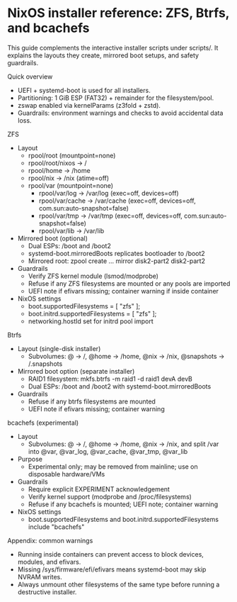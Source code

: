 # NixOS installer reference: ZFS, Btrfs, and bcachefs

This guide complements the interactive installer scripts under scripts/.
It explains the layouts they create, mirrored boot setups, and safety guardrails.

Quick overview
- UEFI + systemd-boot is used for all installers.
- Partitioning: 1 GiB ESP (FAT32) + remainder for the filesystem/pool.
- zswap enabled via kernelParams (z3fold + zstd).
- Guardrails: environment warnings and checks to avoid accidental data loss.

ZFS
- Layout
  - rpool/root (mountpoint=none)
  - rpool/root/nixos → /
  - rpool/home → /home
  - rpool/nix → /nix (atime=off)
  - rpool/var (mountpoint=none)
    - rpool/var/log → /var/log (exec=off, devices=off)
    - rpool/var/cache → /var/cache (exec=off, devices=off, com.sun:auto-snapshot=false)
    - rpool/var/tmp → /var/tmp (exec=off, devices=off, com.sun:auto-snapshot=false)
    - rpool/var/lib → /var/lib
- Mirrored boot (optional)
  - Dual ESPs: /boot and /boot2
  - systemd-boot.mirroredBoots replicates bootloader to /boot2
  - Mirrored root: zpool create ... mirror disk2-part2 disk2-part2
- Guardrails
  - Verify ZFS kernel module (lsmod/modprobe)
  - Refuse if any ZFS filesystems are mounted or any pools are imported
  - UEFI note if efivars missing; container warning if inside container
- NixOS settings
  - boot.supportedFilesystems = [ "zfs" ];
  - boot.initrd.supportedFilesystems = [ "zfs" ];
  - networking.hostId set for initrd pool import

Btrfs
- Layout (single-disk installer)
  - Subvolumes: @ → /, @home → /home, @nix → /nix, @snapshots → /.snapshots
- Mirrored boot option (separate installer)
  - RAID1 filesystem: mkfs.btrfs -m raid1 -d raid1 devA devB
  - Dual ESPs: /boot and /boot2 with systemd-boot.mirroredBoots
- Guardrails
  - Refuse if any btrfs filesystems are mounted
  - UEFI note if efivars missing; container warning

bcachefs (experimental)
- Layout
  - Subvolumes: @ → /, @home → /home, @nix → /nix, and split /var into
    @var, @var_log, @var_cache, @var_tmp, @var_lib
- Purpose
  - Experimental only; may be removed from mainline; use on disposable hardware/VMs
- Guardrails
  - Require explicit EXPERIMENT acknowledgement
  - Verify kernel support (modprobe and /proc/filesystems)
  - Refuse if any bcachefs is mounted; UEFI note; container warning
- NixOS settings
  - boot.supportedFilesystems and boot.initrd.supportedFilesystems include "bcachefs"

Appendix: common warnings
- Running inside containers can prevent access to block devices, modules, and efivars.
- Missing /sys/firmware/efi/efivars means systemd-boot may skip NVRAM writes.
- Always unmount other filesystems of the same type before running a destructive installer.

